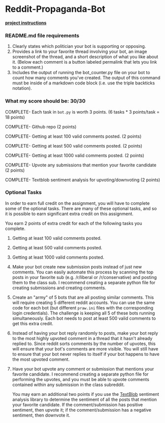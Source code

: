# Reddit-Propaganda-Bot
[**project instructions** ](https://github.com/mikeizbicki/cmc-csci040/tree/2021fall/hw_04)

### README.md file requirements
1. Clearly states which politician your bot is supporting or opposing.
2. Provides a link to your favorite thread involving your bot, an image screenshot of the thread, and a short description of what you like about it. (Below each comment is a button labeled permalink that lets you link to a comment.)
3. Includes the output of running the bot_counter.py file on your bot to count how many comments you've created. The output of this command must be inside of a markdown code block (i.e. use the triple backticks notation).

### What my score should be: 30/30
COMPLETE- Each task in `bot.py` is worth 3 points.
(6 tasks * 3 points/task = 18 points)

COMPLETE- Github repo (2 points)

COMPLETE- Getting at least 100 valid comments posted. (2 points)

COMPLETE- Getting at least 500 valid comments posted. (2 points)

COMPLETE- Getting at least 1000 valid comments posted. (2 points)

COMPLETE- Upvote any submissions that mention your favorite candidate (2 points)

COMPLETE- Textblob sentiment analysis for upvoting/downvoting (2 points)

### Optional Tasks

In order to earn full credit on the assignment,
you will have to complete some of the optional tasks.
There are many of these optional tasks,
and so it is possible to earn significant extra credit on this assignment.

You earn 2 points of extra credit for each of the following tasks you complete.

1. Getting at least 100 valid comments posted.

1. Getting at least 500 valid comments posted.

1. Getting at least 1000 valid comments posted.

1. Make your bot create new submission posts instead of just new comments.
   You can easily automate this process by scanning the top posts in your favorite sub (e.g. /r/liberal or /r/conservative) and posting them to the class sub.
   I recommend creating a separate python file for creating submissions and creating comments.

1. Create an "army" of 5 bots that are all posting similar comments.
   This will require creating 5 different reddit accounts.
   You can use the same code for each bot (but different `praw.ini` files with the corresponding login credentials).
   The challenge is keeping all 5 of these bots running simultaneously.
   Each bot needs to post at least 500 valid comments to get this extra credit.

1. Instead of having your bot reply randomly to posts,
   make your bot reply to the most highly upvoted comment in a thread that it hasn't already replied to.
   Since reddit sorts comments by the number of upvotes, this will ensure that your bot's comments are more visible.
   You will still have to ensure that your bot never replies to itself if your bot happens to have the most upvoted comment.

1. Have your bot upvote any comment or submission that mentions your favorite candidate.
   I recommend creating a separate python file for performing the upvotes,
   and you must be able to upvote comments contained within any submission in the class subreddit.

   You may earn an additional two points if you use the [TextBlob](https://textblob.readthedocs.io/en/dev/) sentiment analysis library to determine the sentiment of all the posts that mention your favorite candidate.
   If the comment/submission has positive sentiment, then upvote it;
   if the comment/submission has a negative sentiment, then downvote it.
